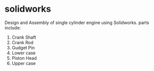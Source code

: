 # solidworks
Design and Assembly of single cylinder engine using Solidworks.
parts include: 
1. Crank Shaft
2. Crank Rod
3. Gudget Pin
4. Lower case
5. Piston Head
6. Upper case
